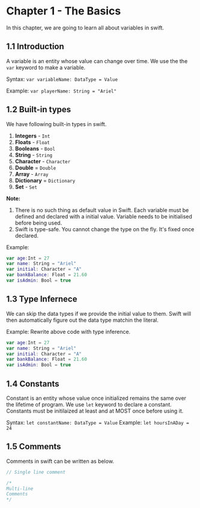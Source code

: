 # Chapter 1 - The Basics

In this chapter, we are going to learn all about variables in swift.

## 1.1 Introduction

A variable is an entity whose value can change over time. We use the the `var` keyword to make a variable.

Syntax: `var variableName: DataType = Value`

Example: `var playerName: String = "Ariel"`

## 1.2 Built-in types

We have following built-in types in swift.

1. **Integers** - `Int`
2. **Floats** - `Float` 
3. **Booleans** - `Bool` 
4. **String** - `String`
5. **Character** - `Character` 
6. **Double** = `Double`
7. **Array** - `Array`
8. **Dictionary** = `Dictionary`
9. **Set** - `Set`

**Note:** 

1. There is no such thing as default value in Swift. Each variable must be defined and declared with a initial value. Variable needs to be initialised before being used.
2. Swift is type-safe. You cannot change the type on the fly. It's fixed once declared.

Example:

```swift
var age:Int = 27
var name: String = "Ariel"
var initial: Character = "A"
var bankBalance: Float = 21.60
var isAdmin: Bool = true
```

## 1.3 Type Infernece

We can skip the data types if we provide the initial value to them. Swift will then automatically figure out the data type matchin the literal.

Example: Rewrite above code with type inference.

```swift
var age:Int = 27
var name: String = "Ariel"
var initial: Character = "A"
var bankBalance: Float = 21.60
var isAdmin: Bool = true
```

## 1.4 Constants

Constant is an entity whose value once initialized remains the same over the lifetime of program. We use `let` keyword to declare a constant. Constants must be initilaized at least and at MOST once before using it.

Syntax: `let constantName: DataType = Value`
Example: `let hoursInADay = 24`

## 1.5 Comments

Comments in swift can be written as below.

```swift
// Single line comment

/*
Multi-line
Comments
*/
```





